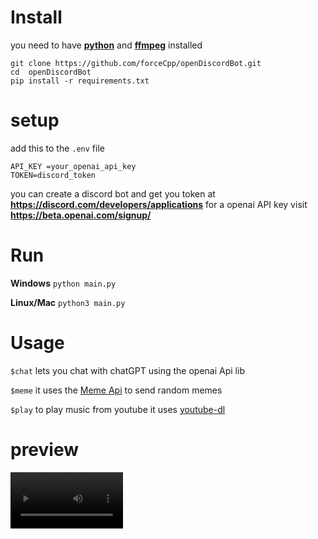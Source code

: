 # Install
you need to have **<a  href="https://www.python.org/">python</a>** and **<a  href="https://ffmpeg.org/download.html">ffmpeg</a>** installed

```
git clone https://github.com/forceCpp/openDiscordBot.git
cd  openDiscordBot
pip install -r requirements.txt
```

# setup

add this to the `.env` file

```
API_KEY =your_openai_api_key
TOKEN=discord_token
```
you can create a discord bot and get you token at **https://discord.com/developers/applications**
for a openai API key visit **https://beta.openai.com/signup/**

# Run 

**Windows**
`python main.py`

**Linux/Mac**
`python3 main.py`


# Usage
`$chat` lets you chat with chatGPT using the openai Api lib

`$meme` it uses the  <a  href="https://github.com/D3vd/Meme_Api">Meme Api</a>  to send random memes  

`$play` to play music from youtube it uses <a  href="https://github.com/ytdl-org/youtube-dl">youtube-dl</a>

# preview
<video src='https://raw.githubusercontent.com/forceCpp/openDiscordBot/main/preview/chat.mp4' width=180/>

[![Watch the video](https://github.com/forceCpp/openDiscordBot/blob/main/preview/meme.png)](https://raw.githubusercontent.com/forceCpp/openDiscordBot/main/preview/meme.mp4)

# try
give the bot a <a  href="https://discord.com/api/oauth2/authorize?client_id=1068497688628305970&permissions=8&scope=bot">try</a>
> **note** its not allways online cuz i am stil working on it
but when its done it will be online for ever

` https://discord.com/api/oauth2/authorize?client_id=1068497688628305970&permissions=8&scope=bot `